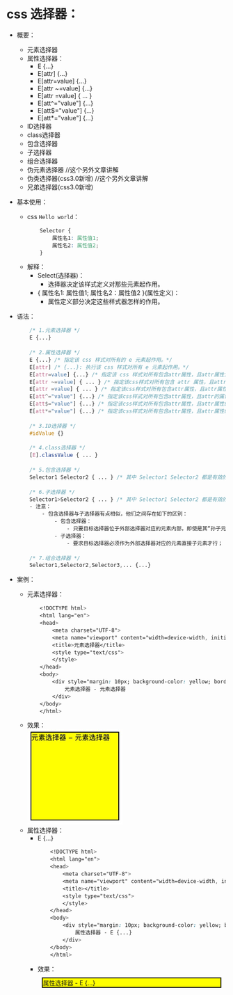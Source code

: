 # css 选择器：
- 概要：
    - 元素选择器
    - 属性选择器：
        - E {...} 
        - E[attr] {...}
        - E[attr=value] {...}
        - E[attr ~=value] {...}
        - E[attr =value] { ... } 
        - E[att^="value"] {...}
        - E[att$="value"] {...}
        - E[att*="value"] {...} 
    - ID选择器
    - class选择器
    - 包含选择器
    - 子选择器
    - 组合选择器
    - 伪元素选择器 //这个另外文章讲解
    - 伪类选择器(css3.0新增) //这个另外文章讲解
    - 兄弟选择器(css3.0新增)

- 基本使用：
    - css `Hello world`：
        ```css
            Selector {
                属性名1: 属性值1;
                属性名2: 属性值2;
            }
        ```
    - 解释：
        - Select(选择器)：
            - 选择器决定该样式定义对那些元素起作用。
        - { 属性名1: 属性值1; 属性名2：属性值2 }(属性定义)：
            - 属性定义部分决定这些样式器怎样的作用。

- 语法：
    ```css
        /* 1.元素选择器 */
        E {...}

        /* 2.属性选择器 */
        E {...} /* 指定该 css 样式对所有的 e 元素起作用。*/
        E[attr] /* {...}: 执行该 css 样式对所有 e 元素起作用。*/
        E[attr=value] {...} /* 指定该 css 样式对所有包含attr属性，且attr属性为value的 e 元素起作用。*/
        E[attr ~=value] { ... } /* 指定该css样式对所有包含 attr 属性，且attr属性的值为空格隔开的系列值，其中某个值为value的e元素起作用。*/
        E[attr =value] { ... } /* 指定该css样式对所有包含attr属性，且attr属性的值为以连字符分隔的系列值，其中第一个值为value的tag元素起作用。*/
        E[att^="value"] {...} /* 指定该css样式对所有包含attr属性，且attr的属性值为以value开头的字符串的e元素起作用。*/
        E[att$="value"] {...} /* 指定该css样式对所有包含attr属性，且attr属性的值为以value结尾的字符串的e元素起作用。*/
        E[att*="value"] {...} /* 指定该css样式对所有包含attr属性，且attr属性的值为包含value的字符串的e元素起作用。*/

        /* 3.ID选择器 */
        #idValue {}

        /* 4.class选择器 */
        [E].classValue { ... }

        /* 5.包含选择器 */
        Selector1 Selector2 { ... } /* 其中 Selector1 Selector2 都是有效的选择器 */

        /* 6.子选择器 */
        Selector1>Selector2 { ... } /* 其中 Selector1 Selector2 都是有效的选择 */
        - 注意：
            - 包含选择器与子选择器有点相似，他们之间存在如下的区别：
                - 包含选择器：
                    - 只要目标选择器位于外部选择器对应的元素内部，即使是其“孙子元素也可”；
                - 子选择器：
                    - 要求目标选择器必须作为外部选择器对应的元素直接子元素才行；
        
        /* 7.组合选择器 */
        Selector1,Selector2,Selector3,... {...}
    ```

- 案例：
    - 元素选择器：
        ```css
            <!DOCTYPE html>
            <html lang="en">
            <head>
                <meta charset="UTF-8">
                <meta name="viewport" content="width=device-width, initial-scale=1.0">
                <title>元素选择器</title>
                <style type="text/css">
                </style>
            </head>
            <body>
                <div style="margin: 10px; background-color: yellow; border: 2px solid black;">
                    元素选择器 - 元素选择器
                </div>
            </body>
            </html>
        ```
    - 效果：  
        ![元素选择器](./images/1594373853196.jpg)
    - 属性选择器：
        - E {...}
            ```css
                <!DOCTYPE html>
                <html lang="en">
                <head>
                    <meta charset="UTF-8">
                    <meta name="viewport" content="width=device-width, initial-scale=1.0">
                    <title></title>
                    <style type="text/css">
                    </style>
                </head>
                <body>
                    <div style="margin: 10px; background-color: yellow; border: 2px solid black;">
                        属性选择器 - E {...}
                    </div>
                </body>
                </html>
            ```
        - 效果：
            <body>
                <div style="margin: 10px; background-color: yellow; border: 2px solid black;">
                    属性选择器 - E {...}
                </div>
            </body>
            </html>